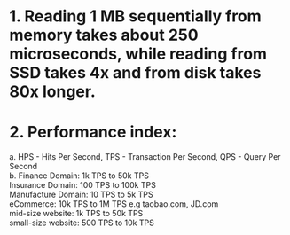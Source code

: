 # 1. Reading 1 MB sequentially from memory takes about 250 microseconds, while reading from SSD takes 4x and from disk takes 80x longer.

# 2. Performance index:

a. HPS - Hits Per Second, TPS - Transaction Per Second, QPS - Query Per Second  
b. Finance Domain: 1k TPS to 50k TPS  
   Insurance Domain: 100 TPS to 100k TPS  
   Manufacture Domain: 10 TPS to 5k TPS  
   eCommerce: 10k TPS to 1M TPS  e.g taobao.com, JD.com  
   mid-size website: 1k TPS to 50k TPS  
   small-size website: 500 TPS to 10k TPS  
